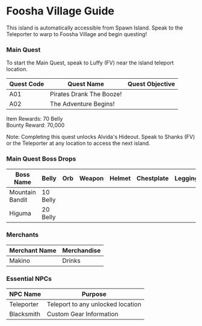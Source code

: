# Foosha Village Guide

This island is automatically accessible from Spawn Island. Speak to the Teleporter to warp to Foosha Village and begin questing!

### Main Quest

To start the Main Quest, speak to Luffy (FV) near the island teleport location.

| Quest Code| Quest Name               | Quest Objective|
|-----------|-----------               |-----------|
| A01       | Pirates Drank The Booze! |           |
| A02       | The Adventure Begins!    |           |

Item Rewards: 70 Belly<br>
Bounty Reward: 70,000

Note: Completing this quest unlocks Alvida's Hideout. Speak to Shanks (FV) or the Teleporter at any location to access the next island.

### Main Quest Boss Drops

| Boss Name         | Belly      | Orb       | Weapon    | Helmet    | Chestplate | Leggings  | Boots     | Other     |
|-----------        |----------- |-----------|-----------|-----------|----------- |-----------|-----------|-----------|
| Mountain Bandit   | 10 Belly   |           |           |           |            |           |           |           |
| Higuma            | 20 Belly   |           |           |           |            |           |           |           |

### Merchants

| Merchant Name    | Merchandise |
|-------------     |-----------|
| Makino           | Drinks |

### Essential NPCs

| NPC Name         | Purpose                            |
|-------------     |-----------                         |
| Teleporter       | Teleport to any unlocked location  |
| Blacksmith       | Custom Gear Information            |
